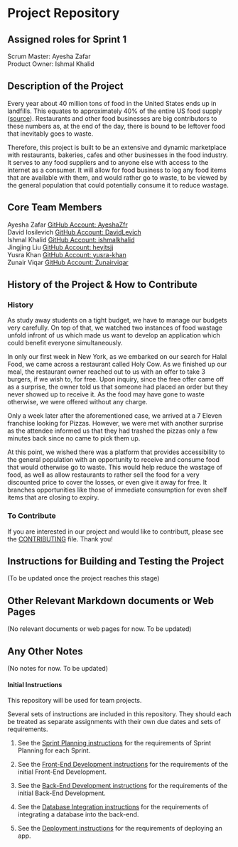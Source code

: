 # Project Repository


## Assigned roles for Sprint 1
Scrum Master: Ayesha Zafar <br/>
Product Owner: Ishmal Khalid


## Description of the Project 
Every year about 40 million tons of food in the United States ends up in landfills. This equates to approximately 40% of the entire US food supply ([source](https://www.rts.com/resources/guides/food-waste-america/)). Restaurants and other food businesses are big contributors to these numbers as, at the end of the day, there is bound to be leftover food that inevitably goes to waste. <br/> 

Therefore, this project is built to be an extensive and dynamic marketplace with restaurants, bakeries, cafes and other businesses in the food industry. It serves to any food suppliers and to anyone else with access to the internet as a consumer. It will allow for food business to log any food items that are available with them, and would rather go to waste, to be viewed by the general population that could potentially consume it to reduce wastage.


## Core Team Members 
Ayesha Zafar [GitHub Account: AyeshaZfr](https://github.com/AyeshaZfr) <br/>
David Iosilevich [GitHub Account: DavidLevich](https://github.com/DavidLevich) <br/>
Ishmal Khalid [GitHub Account: ishmalkhalid](https://github.com/ishmalkhalid) <br/>
Jingjing Liu [GitHub Account: heyitsjj](https://github.com/heyitsjj) <br/>
Yusra Khan [GitHub Account: yusra-khan](https://github.com/yusra-khan) <br/>
Zunair Viqar [GitHub Account: Zunairviqar](https://github.com/Zunairviqar) 


## History of the Project & How to Contribute 
### History 
As study away students on a tight budget, we have to manage our budgets very carefully. On top of that, we watched two instances of food wastage unfold infront of us which made us want to develop an application which could benefit everyone simultaneously. <br/>

In only our first week in New York, as we embarked on our search for Halal Food, we came across a restaurant called Holy Cow. As we finished up our meal, the restaurant owner reached out to us with an offer to take 3 burgers, if we wish to, for free. Upon inquiry, since the free offer came off as a surprise, the owner told us that someone had placed an order but they never showed up to receive it. As the food may have gone to waste otherwise, we were offered without any charge.<br/>

Only a week later after the aforementioned case, we arrived at a 7 Eleven franchise looking for Pizzas. However, we were met with another surprise as the attendee informed us that they had trashed the pizzas only a few minutes back since no came to pick them up. <br/>

At this point, we wished there was a platform that provides accessibility to the general population with an opportunity to receive and consume food that would otherwise go to waste. This would help reduce the wastage of food, as well as allow restaurants to rather sell the food for a very discounted price to cover the losses, or even give it away for free. It branches opportunities like those of immediate consumption for even shelf items that are closing to expiry. <br/> 

### To Contribute 
If you are interested in our project and would like to contributt, please see the [CONTRIBUTING](https://github.com/software-students-fall2021/project-setup-g-tech/blob/master/CONTRIBUTING.md) file. Thank you! 


## Instructions for Building and Testing the Project 
(To be updated once the project reaches this stage) 


## Other Relevant Markdown documents or Web Pages 
(No relevant documents or web pages for now. To be updated)

## Any Other Notes 
(No notes for now. To be updated)


#### Initial Instructions
This repository will be used for team projects.

Several sets of instructions are included in this repository. They should each be treated as separate assignments with their own due dates and sets of requirements.

1. See the [Sprint Planning instructions](instructions-1b-sprint-planning.md) for the requirements of Sprint Planning for each Sprint.

1. See the [Front-End Development instructions](./instructions-2-front-end.md) for the requirements of the initial Front-End Development.

1. See the [Back-End Development instructions](./instructions-3-back-end.md) for the requirements of the initial Back-End Development.

1. See the [Database Integration instructions](./instructions-4-database.md) for the requirements of integrating a database into the back-end.

1. See the [Deployment instructions](./instructions-5-deployment.md) for the requirements of deploying an app.
